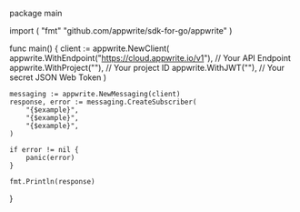 package main

import (
    "fmt"
	"github.com/appwrite/sdk-for-go/appwrite"
)

func main() {
	client := appwrite.NewClient(
        appwrite.WithEndpoint("https://cloud.appwrite.io/v1"), // Your API Endpoint
        appwrite.WithProject(""), // Your project ID
        appwrite.WithJWT(""), // Your secret JSON Web Token
    )

    messaging := appwrite.NewMessaging(client)
    response, error := messaging.CreateSubscriber(
        "{$example}",
        "{$example}",
        "{$example}",
    )

    if error != nil {
        panic(error)
    }

    fmt.Println(response)
}
